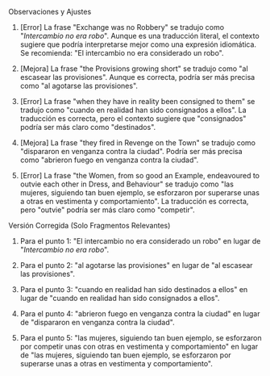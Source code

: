 Observaciones y Ajustes

1. [Error] La frase "Exchange was no Robbery" se tradujo como "*Intercambio no era robo*". Aunque es una traducción literal, el contexto sugiere que podría interpretarse mejor como una expresión idiomática. Se recomienda: "El intercambio no era considerado un robo".

2. [Mejora] La frase "the Provisions growing short" se tradujo como "al escasear las provisiones". Aunque es correcta, podría ser más precisa como "al agotarse las provisiones".

3. [Error] La frase "when they have in reality been consigned to them" se tradujo como "cuando en realidad han sido consignados a ellos". La traducción es correcta, pero el contexto sugiere que "consignados" podría ser más claro como "destinados".

4. [Mejora] La frase "they fired in Revenge on the Town" se tradujo como "dispararon en venganza contra la ciudad". Podría ser más precisa como "abrieron fuego en venganza contra la ciudad".

5. [Error] La frase "the Women, from so good an Example, endeavoured to outvie each other in Dress, and Behaviour" se tradujo como "las mujeres, siguiendo tan buen ejemplo, se esforzaron por superarse unas a otras en vestimenta y comportamiento". La traducción es correcta, pero "outvie" podría ser más claro como "competir".

Versión Corregida (Solo Fragmentos Relevantes)

1. Para el punto 1: "El intercambio no era considerado un robo" en lugar de "*Intercambio no era robo*".

2. Para el punto 2: "al agotarse las provisiones" en lugar de "al escasear las provisiones".

3. Para el punto 3: "cuando en realidad han sido destinados a ellos" en lugar de "cuando en realidad han sido consignados a ellos".

4. Para el punto 4: "abrieron fuego en venganza contra la ciudad" en lugar de "dispararon en venganza contra la ciudad".

5. Para el punto 5: "las mujeres, siguiendo tan buen ejemplo, se esforzaron por competir unas con otras en vestimenta y comportamiento" en lugar de "las mujeres, siguiendo tan buen ejemplo, se esforzaron por superarse unas a otras en vestimenta y comportamiento".